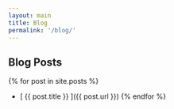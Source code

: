 ```yaml
---
layout: main
title: Blog
permalink: '/blog/'
---
```


## Blog Posts

{% for post in site.posts %}
  - [ {{ post.title }} ]({{ post.url }})
{% endfor %}
